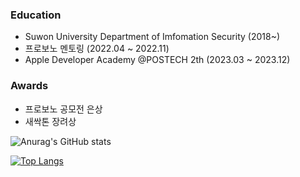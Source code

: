 ### Education
- Suwon University Department of Imfomation Security (2018~)
- 프로보노 멘토링 (2022.04 ~ 2022.11)
- Apple Developer Academy @POSTECH 2th (2023.03 ~ 2023.12)

### Awards
- 프로보노 공모전 은상
- 새싹톤 장려상 

![Anurag's GitHub stats](https://github-readme-stats.vercel.app/api?username=kdb1217&show_icons=true&theme=transparent)

[![Top Langs](https://github-readme-stats.vercel.app/api/top-langs/?username=kdb1217&layout=compact)](https://github.com/kdb1217/github-readme-stats)
<!--
**kdb1217/kdb1217** is a ✨ _special_ ✨ repository because its `README.md` (this file) appears on your GitHub profile.

Here are some ideas to get you started:

- 🔭 I’m currently working on ...
- 🌱 I’m currently learning ...
- 👯 I’m looking to collaborate on ...
- 🤔 I’m looking for help with ...
- 💬 Ask me about ...
- 📫 How to reach me: ...
- 😄 Pronouns: ...
- ⚡ Fun fact: ...

